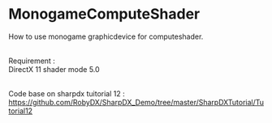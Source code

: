 # MonogameComputeShader

How to use monogame graphicdevice for computeshader.<br/><br/>

Requirement :<br/>
DirectX 11 shader mode 5.0<br/><br/>


Code base on sharpdx tuitorial 12 :<br/>
https://github.com/RobyDX/SharpDX_Demo/tree/master/SharpDXTutorial/Tutorial12

